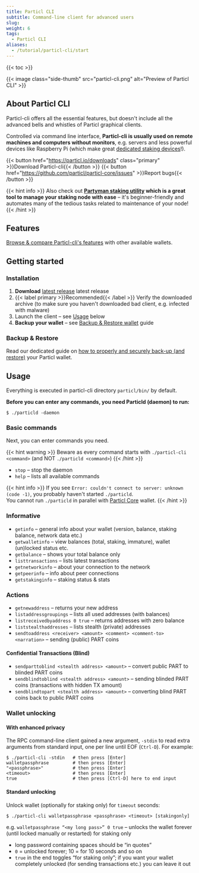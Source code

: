 ```yaml
---
title: Particl CLI
subtitle: Command-line client for advanced users
slug:
weight: 6
tags:
  - Particl CLI
aliases:
  - /tutorial/particl-cli/start
---
```


{{< toc >}}

{{< image class="side-thumb" src="particl-cli.png" alt="Preview of Particl CLI" >}}

## About Particl CLI

Particl-cli offers all the essential features, but doesn't include all the advanced bells and whistles of Particl graphical clients.

Controlled via command line interface, **Particl-cli is usually used on remote machines and computers without monitors**, e.g. servers and less powerful devices like Raspberry Pi (which make great [dedicated staking devices](/learn/staking/dedicated-devices/)!).


{{< button href="https://particl.io/downloads" class="primary" >}}Download Particl-cli{{< /button >}}
{{< button href="https://github.com/particl/particl-core/issues" >}}Report bugs{{< /button >}}

{{< hint info >}}
Also check out **[Partyman staking utility](/learn/staking/partyman/) which is a great tool to manage your staking node with ease** – it's beginner-friendly and automates many of the tedious tasks related to maintenance of your node!
{{< /hint >}}


## Features

[Browse & compare Particl-cli's features](learn:wallets:#comparison) with other available wallets.


## Getting started

### Installation

  1. **Download** [latest release](https://particl.io/downloads) latest release
  2. {{< label primary >}}Recommended{{< /label >}} Verify the downloaded archive (to make sure you haven't downloaded bad client, e.g. infected with malware)
  3. Launch the client – see [Usage](#usage) below
  4. **Backup your wallet** – see [Backup & Restore wallet](/tutorial/security/backup-restore-wallet/) guide


### Backup & Restore

Read our dedicated guide on [how to properly and securely back-up (and restore)](/tutorial/security/backup-restore-wallet/) your Particl wallet.


## Usage

Everything is executed in particl-cli directory `particl/bin/` by default.

**Before you can enter any commands, you need Particld (daemon) to run:**

    $ ./particld -daemon

### Basic commands

Next, you can enter commands you need.

{{< hint warning >}}
Beware as every command starts with `./particl-cli <command>` (and NOT `./particld <command>`)
{{< /hint >}}

- `stop` – stop the daemon
- `help` – lists all available commands

{{< hint info >}}
If you see `Error: couldn't connect to server: unknown (code -1)`, you probably haven't started `./particld`.\
You cannot run `./particld` in parallel with [Particl Core](https://particl.wiki/tutorial/wallets/particl-core/) wallet.
{{< /hint >}}

### Informative

- `getinfo` –  general info about your wallet (version, balance, staking balance, network data etc.)
- `getwalletinfo` –  view balances (total, staking, immature), wallet (un)locked status etc.
- `getbalance` –  shows your total balance only
- `listtransactions` –  lists latest transactions
- `getnetworkinfo` –  about your connection to the network
- `getpeerinfo` –  info about peer connections
- `getstakinginfo` –  staking status & stats

### Actions

- `getnewaddress` –  returns your new address
- `listaddressgroupings` –  lists all used addresses (with balances)
- `listreceivedbyaddress 0 true` –  returns addresses with zero balance
- `liststealthaddresses` –  lists stealth (private) addresses
- `sendtoaddress <receiver> <amount> <comment> <comment-to> <narration>` – sending (public) PART coins

#### Confidential Transactions (Blind)

- `sendparttoblind <stealth address> <amount>` – convert public PART to blinded PART coins
- `sendblindtoblind <stealth address> <amount>` – sending blinded PART coins (transactions with hidden TX amount)
- `sendblindtopart <stealth address> <amount>` – converting blind PART coins back to public PART coins

### Wallet unlocking

#### With enhanced privacy

The RPC command-line client gained a new argument, `-stdin` to read extra arguments from standard input, one per line until EOF (`Ctrl-D`). For example:

```
$ ./particl-cli -stdin   # then press [Enter]
walletpassphrase         # then press [Enter]
"<passphrase>"           # then press [Enter]
<timeout>                # then press [Enter]
true                     # then press [Ctrl-D] here to end input
```

#### Standard unlocking

Unlock wallet (optionally for staking only) for `timeout` seconds:

    $ ./particl-cli walletpassphrase <passphrase> <timeout> [stakingonly]

e.g. `walletpassphrase “<my long pass>” 0 true` – unlocks the wallet forever (until locked manually or restarted) for staking only

- long password containing spaces should be “in quotes”
- `0` = unlocked forever; 10 = for 10 seconds and so on
- `true` in the end toggles “for staking only”; if you want your wallet completely unlocked (for sending transactions etc.) you can leave it out
